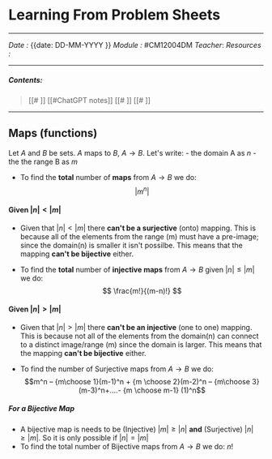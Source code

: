 # Learning From Problem Sheets
---
*Date :* {{date: DD-MM-YYYY }}
*Module :* #CM12004DM 
*Teacher*: 
*Resources :*

---
##### Contents: 
> [[# ]]  [[#ChatGPT notes]]
> [[# ]]
> [[# ]]
> 
--- 

## Maps (functions)

Let $A$ and $B$ be sets. $A$ maps to $B$, $A \to B$. Let's write:
	- the domain A as $n$
	- the the range B as $m$

- To find the **total** number of **maps** from $A \to B$ we do: 
	$$ |m^{n}| $$
#### Given $|n| < |m|$

- Given that $|n| < |m|$ there **can't be a surjective** (onto) mapping. This is because all of the elements from the range (m)  must have a pre-image; since the domain(n) is smaller it isn't possilbe. This means that the mapping **can't be bijective** either.

- To find the **total** number of **injective maps** from $A \to B$ given $|n| \le |m|$ we do:
	$$ \frac{m!}{(m-n)!} $$

#### Given $|n| > |m|$
- Given that $|n| > |m|$ there **can't be an injective** (one to one) mapping. This is because not all of the elements from the domain(n) can connect to a distinct image/range (m) since the domain is larger. This means that the mapping **can't be bijective** either.

- To find the number of Surjective maps from $A \to B$ we do: 
	$$m^n – {m\choose 1}(m-1)^n + {m \choose 2}(m-2)^n – {m\choose 3}(m-3)^n+….- {m \choose m-1} (1)^n$$ 
##### For a **Bijective Map**
- A bijective map is needs to be (Injective) $|m| \ge |n|$ **and** (Surjective) $|n| \ge |m|$. So it is only possible if $|n| = |m|$
- To find the total number of Bijective maps from $A \to B$ we do: $n!$ 